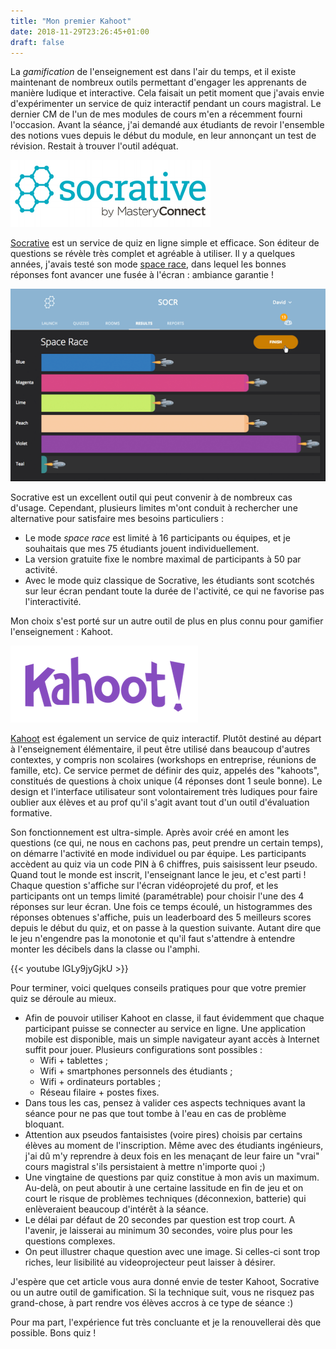 ```yaml
---
title: "Mon premier Kahoot"
date: 2018-11-29T23:26:45+01:00
draft: false
---
```


La _gamification_ de l'enseignement est dans l'air du temps, et il existe maintenant de nombreux outils permettant d'engager les apprenants de manière ludique et interactive. Cela faisait un petit moment que j'avais envie d'expérimenter un service de quiz interactif pendant un cours magistral. Le dernier CM de l'un de mes modules de cours m'en a récemment fourni l'occasion. Avant la séance, j'ai demandé aux étudiants de revoir l'ensemble des notions vues depuis le début du module, en leur annonçant un test de révision. Restait à trouver l'outil adéquat.

[![Socrative logo](images/socrative-logo.png#center)](https://socrative.com/)

[Socrative](https://socrative.com/) est un service de quiz en ligne simple et efficace. Son éditeur de questions se révèle très complet et agréable à utiliser. Il y a quelques années, j'avais testé son mode [space race](http://help.socrative.com/launch/space-race/deliver-a-space-race), dans lequel les bonnes réponses font avancer une fusée à l'écran : ambiance garantie !

![Space race](images/Space-Race-Live-Results.png#center)

Socrative est un excellent outil qui peut convenir à de nombreux cas d'usage. Cependant, plusieurs limites m'ont conduit à rechercher une alternative pour satisfaire mes besoins particuliers :

- Le mode *space race* est limité à 16 participants ou équipes, et je souhaitais que mes 75 étudiants jouent individuellement.
- La version gratuite fixe le nombre maximal de participants à 50 par activité.
- Avec le mode quiz classique de Socrative, les étudiants sont scotchés sur leur écran pendant toute la durée de l'activité, ce qui ne favorise pas l'interactivité.

Mon choix s'est porté sur un autre outil de plus en plus connu pour gamifier l'enseignement : Kahoot.

[![Kahoot logo](images/logo-kahoot.png#center)](https://kahoot.com/)

[Kahoot](https://kahoot.com/) est également un service de quiz interactif. Plutôt destiné au départ à l'enseignement élémentaire, il peut être utilisé dans beaucoup d'autres contextes, y compris non scolaires (workshops en entreprise, réunions de famille, etc). Ce service permet de définir des quiz, appelés des "kahoots", constitués de questions à choix unique (4 réponses dont 1 seule bonne). Le design et l'interface utilisateur sont volontairement très ludiques pour faire oublier aux élèves et au prof qu'il s'agit avant tout d'un outil d'évaluation formative.

Son fonctionnement est ultra-simple. Après avoir créé en amont les questions (ce qui, ne nous en cachons pas, peut prendre un certain temps), on démarre l'activité en mode individuel ou par équipe. Les participants accèdent au quiz via un code PIN à 6 chiffres, puis saisissent leur pseudo. Quand tout le monde est inscrit, l'enseignant lance le jeu, et c'est parti ! Chaque question s'affiche sur l'écran vidéoprojeté du prof, et les participants ont un temps limité (paramétrable) pour choisir l'une des 4 réponses sur leur écran. Une fois ce temps écoulé, un histogrammes des réponses obtenues s'affiche, puis un leaderboard des 5 meilleurs scores depuis le début du quiz, et on passe à la question suivante. Autant dire que le jeu n'engendre pas la monotonie et qu'il faut s'attendre à entendre monter les décibels dans la classe ou l'amphi.

{{< youtube lGLy9jyGjkU >}}

Pour terminer, voici quelques conseils pratiques pour que votre premier quiz se déroule au mieux.

- Afin de pouvoir utiliser Kahoot en classe, il faut évidemment que chaque participant puisse se connecter au service en ligne. Une application mobile est disponible, mais un simple navigateur ayant accès à Internet suffit pour jouer. Plusieurs configurations sont possibles :
  - Wifi + tablettes ;
  - Wifi + smartphones personnels des étudiants ;
  - Wifi + ordinateurs portables ;
  - Réseau filaire + postes fixes.
- Dans tous les cas, pensez à valider ces aspects techniques avant la séance pour ne pas que tout tombe à l'eau en cas de problème bloquant.
- Attention aux pseudos fantaisistes (voire pires) choisis par certains élèves au moment de l'inscription. Même avec des étudiants ingénieurs, j'ai dû m'y reprendre à deux fois en les menaçant de leur faire un "vrai" cours magistral s'ils persistaient à mettre n'importe quoi ;)
- Une vingtaine de questions par quiz constitue à mon avis un maximum. Au-delà, on peut aboutir à une certaine lassitude en fin de jeu et on court le risque de problèmes techniques (déconnexion, batterie) qui enlèveraient beaucoup d'intérêt à la séance.
- Le délai par défaut de 20 secondes par question est trop court. A l'avenir, je  laisserai au minimum 30 secondes, voire plus pour les questions complexes.
- On peut illustrer chaque question avec une image. Si celles-ci sont trop riches, leur lisibilité au videoprojecteur peut laisser à désirer.

J'espère que cet article vous aura donné envie de tester Kahoot, Socrative ou un autre outil de gamification. Si la technique suit, vous ne risquez pas grand-chose, à part rendre vos élèves accros à ce type de séance :)

Pour ma part, l'expérience fut très concluante et je la renouvellerai dès que possible. Bons quiz !
